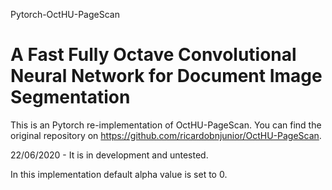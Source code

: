 Pytorch-OctHU-PageScan

# A Fast Fully Octave Convolutional Neural Network for Document Image Segmentation

This is an Pytorch re-implementation of OctHU-PageScan. You can find the original repository on https://github.com/ricardobnjunior/OctHU-PageScan.

22/06/2020 - It is in development and untested.

In this implementation default alpha value is set to 0.

